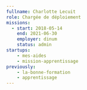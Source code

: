 ```yaml
---
fullname: Charlotte Lecuit
role: Chargée de déploiement
missions:
  - start: 2018-05-14
    end: 2021-06-30
    employer: dinum
    status: admin
startups:
    - mes-aides
    - mission-apprentissage
previously:
    - la-bonne-formation
    - apprentissage
---
```

